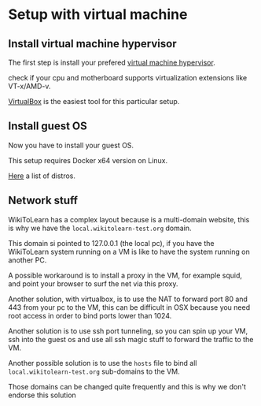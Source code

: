# Setup with virtual machine

## Install virtual machine hypervisor

The first step is install your prefered [virtual machine hypervisor](https://en.wikipedia.org/wiki/Hypervisor).

check if your cpu and motherboard supports virtualization extensions like VT-x/AMD-v.

[VirtualBox](https://www.virtualbox.org/) is the easiest tool for this particular setup.

## Install guest OS

Now you have to install your guest OS.

This setup requires Docker x64 version on Linux.

[Here](https://docs.docker.com/engine/installation/linux/) a list of distros.

## Network stuff

WikiToLearn has a complex layout because is a multi-domain website, this is why we have the `local.wikitolearn-test.org` domain.

This domain si pointed to 127.0.0.1 (the local pc), if you have the WikiToLearn system running on a VM is like to have the system running on another PC.

A possible workaround is to install a proxy in the VM, for example squid, and point your browser to surf the net via this proxy.

Another solution, with virtualbox, is to use the NAT to forward port 80 and 443 from your pc to the VM, this can be difficult in OSX because you need root access in order to bind ports lower than 1024.

Another solution is to use ssh port tunneling, so you can spin up your VM, ssh into the guest os and use all ssh magic stuff to forward the traffic to the VM.

Another possible solution is to use the `hosts` file to bind all `local.wikitolearn-test.org` sub-domains to the VM.

Those domains can be changed quite frequently and this is why we don't endorse this solution
